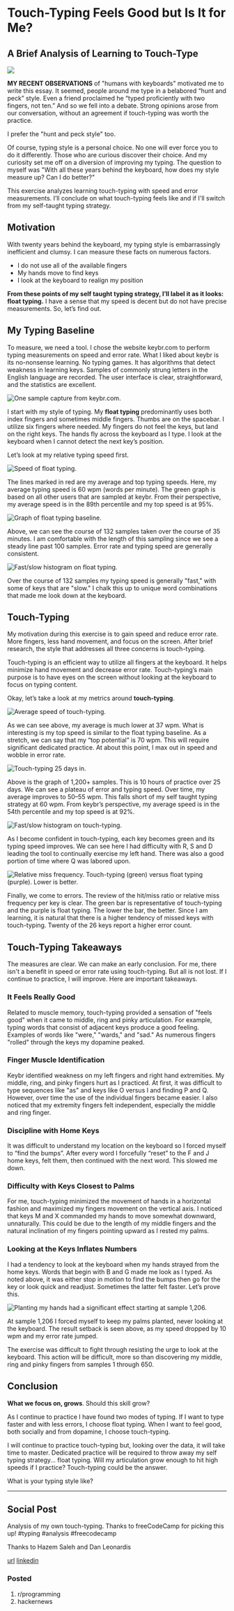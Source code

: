 # Touch-Typing Feels Good but Is It for Me?
## A Brief Analysis of Learning to Touch-Type

![](images/15-01.jpeg)

**MY RECENT OBSERVATIONS** of "humans with keyboards" motivated me to write this essay. It seemed, people around me type in a belabored “hunt and peck” style. Even a friend proclaimed he “typed proficiently with two fingers, not ten.” And so we fell into a debate. Strong opinions arose from our conversation, without an agreement if touch-typing was worth the practice.

I prefer the "hunt and peck style" too.

Of course, typing style is a personal choice. No one will ever force you to do it differently. Those who are curious discover their choice. And my curiosity set me off on a diversion of improving my typing. The question to myself was "With all these years behind the keyboard, how does my style measure up? Can I do better?"

This exercise analyzes learning touch-typing with speed and error measurements. I’ll conclude on what touch-typing feels like and if I'll switch from my self-taught typing strategy.

## Motivation

With twenty years behind the keyboard, my typing style is embarrassingly inefficient and clumsy. I can measure these facts on numerous factors.

- I do not use all of the available fingers
- My hands move to find keys
- I look at the keyboard to realign my position

**From these points of my self taught typing strategy, I’ll label it as it looks: float typing.** I have a sense that my speed is decent but do not have precise measurements. So, let’s find out.

## My Typing Baseline

To measure, we need a tool. I chose the website keybr.com to perform typing measurements on speed and error rate. What I liked about keybr is its no-nonsense learning. No typing games. It has algorithms that detect weakness in learning keys. Samples of commonly strung letters in the English language are recorded. The user interface is clear, straightforward, and the statistics are excellent.

![One sample capture from keybr.com.](images/15-02.png)

I start with my style of typing. My **float typing** predominantly uses both index fingers and sometimes middle fingers. Thumbs are on the spacebar. I utilize six fingers where needed. My fingers do not feel the keys, but   land on the right keys. The hands fly across the keyboard as I type. I look at the keyboard when I cannot detect the next key’s position.

Let’s look at my relative typing speed first.

![Speed of float typing.](images/15-03.png)

The lines marked in red are my average and top typing speeds. Here, my average typing speed is 60 wpm (words per minute). The green graph is based on all other users that are sampled at keybr. From their perspective, my average speed is in the 89th percentile and my top speed is at 95%.

![Graph of float typing baseline.](images/15-04.png)

Above, we can see the course of 132 samples taken over the course of 35 minutes. I am comfortable with the length of this sampling since we see a steady line past 100 samples. Error rate and typing speed are generally consistent.

![Fast/slow histogram on float typing.](images/15-05.png)

Over the course of 132 samples my typing speed is generally "fast," with some of keys that are "slow." I chalk this up to unique word combinations that made me look down at the keyboard.

## Touch-Typing

My motivation during this exercise is to gain speed and reduce error rate. More fingers, less hand movement, and focus on the screen. After brief research, the style that addresses all three concerns is touch-typing.

Touch-typing is an efficient way to utilize all fingers at the keyboard. It helps minimize hand movement and decrease error rate. Touch-typing’s main purpose is to have eyes on the screen without looking at the keyboard to focus on typing content.

Okay, let’s take a look at my metrics around **touch-typing**.

![Average speed of touch-typing.](images/15-06.png)

As we can see above, my average is much lower at 37 wpm. What is interesting is my top speed is similar to the float typing baseline. As a stretch, we can say that my “top potential” is 70 wpm. This will require significant dedicated practice. At about this point, I max out in speed and wobble in error rate.

![Touch-typing 25 days in.](images/15-07.png)

Above is the graph of 1,200+ samples. This is 10 hours of practice over 25 days. We can see a plateau of error and typing speed. Over time, my average improves to 50–55 wpm. This falls short of my self taught typing strategy at 60 wpm. From keybr’s perspective, my average speed is in the 54th percentile and my top speed is at 92%.

![Fast/slow histogram on touch-typing.](images/15-08.png)

As I become confident in touch-typing, each key becomes green and its typing speed improves. We can see here I had difficulty with R, S and D leading the tool to continually exercise my left hand. There was also a good portion of time where Q was labored upon.

![Relative miss frequency. Touch-typing (green) versus float typing (purple). Lower is better.](images/15-09.png)

Finally, we come to errors. The review of the hit/miss ratio or relative miss frequency per key is clear. The green bar is representative of touch-typing and the purple is float typing. The lower the bar, the better. Since I am learning, it is natural that there is a higher tendency of missed keys with touch-typing. Twenty of the 26 keys report a higher error count.

## Touch-Typing Takeaways

The measures are clear. We can make an early conclusion. For me, there isn't a benefit in speed or error rate using touch-typing. But all is not lost. If I continue to practice, I will improve. Here are important takeaways.

### It Feels Really Good

Related to muscle memory, touch-typing provided a sensation of "feels good" when it came to middle, ring and pinky articulation. For example, typing words that consist of adjacent keys produce a good feeling. Examples of words like "were," "wards," and "sad." As numerous fingers "rolled" through the keys my dopamine peaked.

### Finger Muscle Identification

Keybr identified weakness on my left fingers and right hand extremities. My middle, ring, and pinky fingers hurt as I practiced. At first, it was difficult to type sequences like "as" and keys like O versus I and finding P and Q. However, over time the use of the individual fingers became easier. I also noticed that my extremity fingers felt independent, especially the middle and ring finger.

### Discipline with Home Keys

It was difficult to understand my location on the keyboard so I forced myself to “find the bumps”. After every word I forcefully “reset” to the F and J home keys, felt them, then continued with the next word. This slowed me down.

### Difficulty with Keys Closest to Palms

For me, touch-typing minimized the movement of hands in a horizontal fashion and maximized my fingers movement on the vertical axis. I noticed that keys M and X commanded my hands to move somewhat downward, unnaturally. This could be due to the length of my middle fingers and the natural inclination of my fingers pointing upward as I rested my palms.

### Looking at the Keys Inflates Numbers

I had a tendency to look at the keyboard when my hands strayed from the home keys. Words that begin with B and G made me look as I typed. As noted above, it was either stop in motion to find the bumps then go for the key or look quick and readjust. Sometimes the latter felt faster. Let’s prove this.

![Planting my hands had a significant effect starting at sample 1,206.](images/15-10.png)

At sample 1,206 I forced myself to keep my palms planted, never looking at the keyboard. The result setback is seen above, as my speed dropped by 10 wpm and my error rate jumped.

The exercise was difficult to fight through resisting the urge to look at the keyboard. This action will be difficult, more so than discovering my middle, ring and pinky fingers from samples 1 through 650.

## Conclusion

**What we focus on, grows**. Should this skill grow?

As I continue to practice I have found two modes of typing. If I want to type faster and with less errors, I choose float typing. When I want to feel good, both socially and from dopamine, I choose touch-typing.

I will continue to practice touch-typing but, looking over the data, it will take time to master. Dedicated practice will be required to throw away my self typing strategy... float typing. Will my articulation grow enough to hit high speeds if I practice? Touch-typing could be the answer.

What is your typing style like?

---

## Social Post

Analysis of my own touch-typing. Thanks to freeCodeCamp for picking this up! #typing #analysis #freecodecamp

Thanks to Hazem Saleh and Dan Leonardis

[url](https://medium.com/free-code-camp/touch-typing-feels-good-but-isnt-for-me-2cfbafee2074)
[linkedin](https://www.linkedin.com/pulse/touch-typing-feels-good-isnt-me-douglas-w-arcuri/)

### Posted

1. r/programming
1. hackernews
